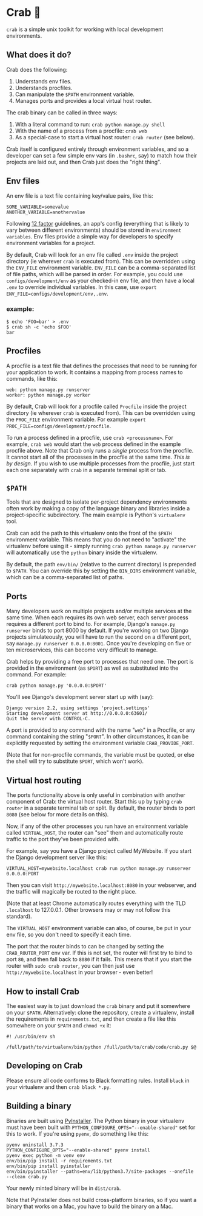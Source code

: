 # Crab 🦀

`crab` is a simple unix toolkit for working with local development environments.

## What does it do?

Crab does the following:

1. Understands env files.
2. Understands procfiles.
3. Can manipulate the `$PATH` environment variable.
4. Manages ports and provides a local virtual host router.

The crab binary can be called in three ways:

1. With a literal command to run: `crab python manage.py shell`
2. With the name of a process from a procfile: `crab web`
3. As a special-case to start a virtual host router: `crab router` (see below).

Crab itself is configured entirely through environment variables, and so a developer can set a few simple env vars (in `.bashrc`, say) to match how their projects are laid out, and then Crab just does the "right thing".

## Env files

An env file is a text file containing key/value pairs, like this:

```
SOME_VARIABLE=somevalue
ANOTHER_VARIABLE=anothervalue
```

Following [12 factor](https://12factor.net/) guidelines, an app's config (everything that is likely to vary between different environments) should be stored in `environment variables`. Env files provide a simple way for developers to specify environment variables for a project.

By default, Crab will look for an env file called `.env` inside the project directory (ie wherever `crab` is executed from). This can be overridden using the `ENV_FILE` environment variable. `ENV_FILE` can be a comma-separated list of file paths, which will be parsed in order. For example, you could use `configs/development/env` as your checked-in env file, and then have a local `.env` to override individual variables. In this case, use `export ENV_FILE=configs/development/env,.env`.

### example:

```
$ echo 'FOO=bar' > .env
$ crab sh -c 'echo $FOO'
bar
```

## Procfiles

A procfile is a text file that defines the processes that need to be running for your application to work. It contains a mapping from process names to commands, like this:

```
web: python manage.py runserver
worker: python manage.py worker
```

By default, Crab will look for a procfile called `Procfile` inside the project directory (ie wherever `crab` is executed from). This can be overridden using the `PROC_FILE` environment variable. For example `export PROC_FILE=configs/development/procfile`.

To run a process defined in a procfile, use `crab <processname>`. For example, `crab web` would start the `web` process defined in the example procfile above. Note that Crab only runs a *single* process from the procfile. It cannot start all of the processes in the procfile at the same time. *This is by design*. If you wish to use multiple processes from the procfile, just start each one separately with `crab` in a separate terminal split or tab.

## `$PATH`

Tools that are designed to isolate per-project dependency environments often work by making a copy of the language binary and libraries inside a project-specific subdirectory. The main example is Python's `virtualenv` tool.

Crab can add the path to this virtualenv onto the front of the `$PATH` environment variable. This means that you do not need to "activate" the virtualenv before using it - simply running `crab python manage.py runserver` will automatically use the `python` binary inside the virtualenv.

By default, the path `env/bin/` (relative to the current directory) is prepended to `$PATH`. You can override this by setting the `BIN_DIRS` environment variable, which can be a comma-separated list of paths.

## Ports

Many developers work on multiple projects and/or multiple services at the same time. When each requires its own web server, each server process requires a different port to bind to. For example, Django's `manage.py runserver` binds to port 8000 by default. If you're working on two Django projects simulateously, you will have to run the second on a different port, say `manage.py runserver 0.0.0.0:8001`. Once you're developing on five or ten microservices, this can become very difficult to manage.

Crab helps by providing a free port to processes that need one. The port is provided in the environment (as `$PORT`) as well as substituted into the command. For example:

```
crab python manage.py '0.0.0.0:$PORT'
```

You'll see Django's development server start up with (say):

```
Django version 2.2, using settings 'project.settings'
Starting development server at http://0.0.0.0:63601/
Quit the server with CONTROL-C.
```

A port is provided to any command with the name "`web`" in a Procfile, or any command containing the string "`$PORT`". In other circumstances, it can be explicitly requested by setting the environment variable `CRAB_PROVIDE_PORT`.

(Note that for non-procfile commands, the variable must be quoted, or else the shell will try to substitute `$PORT`, which won't work).


## Virtual host routing

The ports functionality above is only useful in combination with another component of Crab: the virtual host router. Start this up by typing `crab router` in a separate terminal tab or split. By default, the router binds to port `8080` (see below for more details on this).

Now, if any of the other processes you run have an environment variable called `VIRTUAL_HOST`, the router can "see" them and automatically route traffic to the port they've been provided with.

For example, say you have a Django project called MyWebsite. If you start the Django development server like this:

```
VIRTUAL_HOST=mywebsite.localhost crab run python manage.py runserver 0.0.0.0:PORT
```

Then you can visit `http://mywebsite.localhost:8080` in your webserver, and the traffic will magically be routed to the right place.

(Note that at least Chrome automatically routes everything with the TLD `.localhost` to 127.0.0.1. Other browsers may or may not follow this standard).

The `VIRTUAL_HOST` environment variable can also, of course, be put in your env file, so you don't need to specify it each time.

The port that the router binds to can be changed by setting the `CRAB_ROUTER_PORT` env var. If this is not set, the router will first try to bind to port `80`, and then fall back to `8080` if it fails. This means that if you start the router with `sudo crab router`, you can then just use `http://mywebsite.localhost` in your browser - even better!

## How to install Crab

The easiest way is to just download the `crab` binary and put it somewhere on your `$PATH`. Alternatively: clone the repository, create a virtualenv, install the requirements in `requirements.txt`, and then create a file like this somewhere on your `$PATH` and `chmod +x` it:

```
#! /usr/bin/env sh

/full/path/to/virtualenv/bin/python /full/path/to/crab/code/crab.py $@
```

## Developing on Crab

Please ensure all code conforms to Black formatting rules. Install `black` in your virtualenv and then `crab black *.py`.

## Building a binary

Binaries are built using [PyInstaller](https://www.pyinstaller.org/). The Python binary in your virtualenv must have been built with `PYTHON_CONFIGURE_OPTS="--enable-shared"` set for this to work. If you're using `pyenv`, do something like this:

```
pyenv uninstall 3.7.3
PYTHON_CONFIGURE_OPTS="--enable-shared" pyenv install
pyenv exec python -m venv env
env/bin/pip install -r requirements.txt
env/bin/pip install pyinstaller
env/bin/pyinstaller --paths=env/lib/python3.7/site-packages --onefile --clean crab.py
```

Your newly minted binary will be in `dist/crab`.

Note that PyInstaller does not build cross-platform binaries, so if you want a binary that works on a Mac, you have to build the binary on a Mac.
